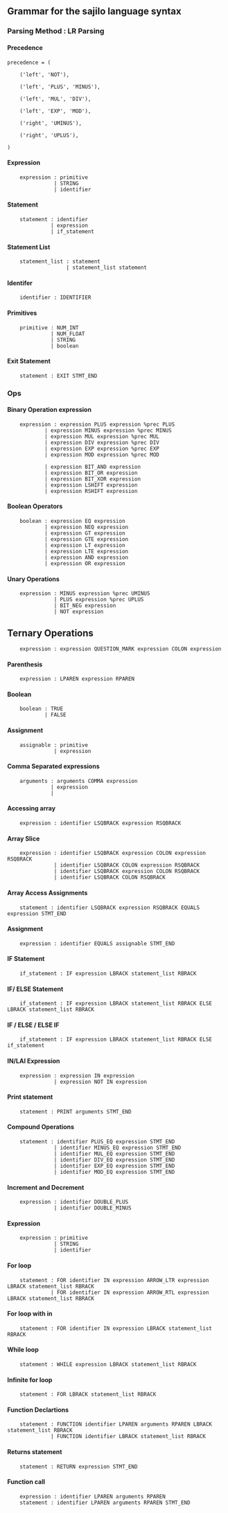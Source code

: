 ## Grammar for the sajilo language syntax


### Parsing Method : LR Parsing

#### Precedence
```
precedence = (

    ('left', 'NOT'),

    ('left', 'PLUS', 'MINUS'),

    ('left', 'MUL', 'DIV'),

    ('left', 'EXP', 'MOD'),

    ('right', 'UMINUS'),

    ('right', 'UPLUS'),

)
```

#### Expression
```
    expression : primitive
               | STRING
               | identifier
```

#### Statement
```
    statement : identifier
              | expression
              | if_statement
```

#### Statement List

```
    statement_list : statement
                   | statement_list statement
```

#### Identifer
```
    identifier : IDENTIFIER
```

#### Primitives
```
    primitive : NUM_INT
              | NUM_FLOAT
              | STRING
              | boolean
```

#### Exit Statement
```
    statement : EXIT STMT_END
```

### Ops

#### Binary Operation expression
```
    expression : expression PLUS expression %prec PLUS
            | expression MINUS expression %prec MINUS
            | expression MUL expression %prec MUL
            | expression DIV expression %prec DIV
            | expression EXP expression %prec EXP
            | expression MOD expression %prec MOD

            | expression BIT_AND expression
            | expression BIT_OR expression
            | expression BIT_XOR expression
            | expression LSHIFT expression
            | expression RSHIFT expression
```

#### Boolean Operators
```
    boolean : expression EQ expression
            | expression NEQ expression
            | expression GT expression
            | expression GTE expression
            | expression LT expression
            | expression LTE expression
            | expression AND expression
            | expression OR expression
```

#### Unary Operations
```
    expression : MINUS expression %prec UMINUS
               | PLUS expression %prec UPLUS
               | BIT_NEG expression
               | NOT expression
```

## Ternary Operations
```
    expression : expression QUESTION_MARK expression COLON expression
```

#### Parenthesis
```
    expression : LPAREN expression RPAREN
```

#### Boolean
```
    boolean : TRUE
            | FALSE
```

#### Assignment
```
    assignable : primitive
               | expression
```
#### Comma Separated expressions
```
    arguments : arguments COMMA expression
              | expression
              |
```

#### Accessing array
```
    expression : identifier LSQBRACK expression RSQBRACK
```

#### Array Slice

```
    expression : identifier LSQBRACK expression COLON expression RSQBRACK
               | identifier LSQBRACK COLON expression RSQBRACK
               | identifier LSQBRACK expression COLON RSQBRACK
               | identifier LSQBRACK COLON RSQBRACK
```

#### Array Access Assignments
```
    statement : identifier LSQBRACK expression RSQBRACK EQUALS expression STMT_END
```

#### Assignment
```
    expression : identifier EQUALS assignable STMT_END
```

#### IF Statement
```
    if_statement : IF expression LBRACK statement_list RBRACK
```

#### IF/ ELSE Statement
```
    if_statement : IF expression LBRACK statement_list RBRACK ELSE LBRACK statement_list RBRACK
```

#### IF / ELSE / ELSE IF 
```
    if_statement : IF expression LBRACK statement_list RBRACK ELSE if_statement
```

#### IN/LAI Expression
```
    expression : expression IN expression
               | expression NOT IN expression
```

#### Print statement
```
    statement : PRINT arguments STMT_END
```

#### Compound Operations
```
    statement : identifier PLUS_EQ expression STMT_END
               | identifier MINUS_EQ expression STMT_END
               | identifier MUL_EQ expression STMT_END
               | identifier DIV_EQ expression STMT_END
               | identifier EXP_EQ expression STMT_END
               | identifier MOD_EQ expression STMT_END
``` 

#### Increment and Decrement 
```
    expression : identifier DOUBLE_PLUS
               | identifier DOUBLE_MINUS
```

#### Expression
```
    expression : primitive
               | STRING
               | identifier
```

#### For loop
```
    statement : FOR identifier IN expression ARROW_LTR expression LBRACK statement_list RBRACK
              | FOR identifier IN expression ARROW_RTL expression LBRACK statement_list RBRACK
```

#### For loop with in
```
    statement : FOR identifier IN expression LBRACK statement_list RBRACK
```
#### While loop
```
    statement : WHILE expression LBRACK statement_list RBRACK
```

#### Infinite for loop
```
    statement : FOR LBRACK statement_list RBRACK
```

#### Function Declartions
```
    statement : FUNCTION identifier LPAREN arguments RPAREN LBRACK statement_list RBRACK
              | FUNCTION identifier LBRACK statement_list RBRACK
```

#### Returns statement
```
    statement : RETURN expression STMT_END
```

#### Function call

```
    expression : identifier LPAREN arguments RPAREN
    statement : identifier LPAREN arguments RPAREN STMT_END

```

